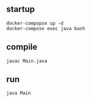 ## startup
```shell
docker-compopse up -d
docker-compose exec java bash
```

## compile

```shell
javac Main.java
```

## run

```shell
java Main
```